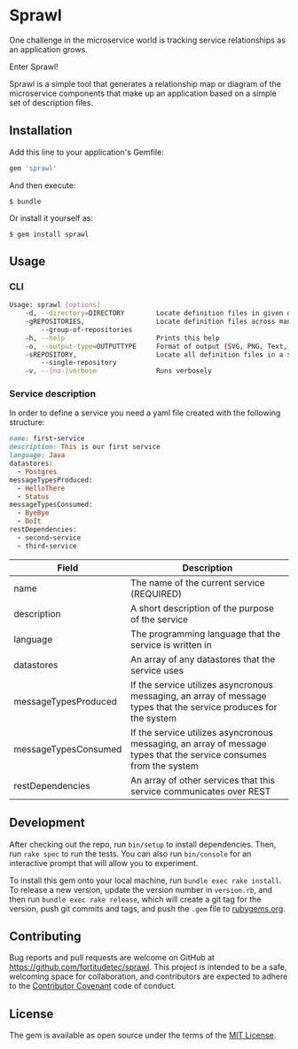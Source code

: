 # Sprawl

One challenge in the microservice world is tracking service relationships as an application grows.  

Enter Sprawl!

Sprawl is a simple tool that generates a relationship map or diagram of the microservice components that make up an application based on a simple set of description files.

## Installation

Add this line to your application's Gemfile:

```ruby
gem 'sprawl'
```

And then execute:

    $ bundle

Or install it yourself as:

    $ gem install sprawl

## Usage

### CLI

```bash
Usage: sprawl [options]
    -d, --directory=DIRECTORY        Locate definition files in given directory
    -gREPOSITORIES,                  Locate definition files across many git repositories (SPRAWL files)
        --group-of-repositories
    -h, --help                       Prints this help
    -o, --output-type=OUTPUTTYPE     Format of output (SVG, PNG, Text, HTML)
    -sREPOSITORY,                    Locate all definition files in a single git repository
        --single-repository
    -v, --[no-]verbose               Runs verbosely
```

### Service description

In order to define a service you need a yaml file created with the following structure:

```ruby
name: first-service
description: This is our first service
language: Java
datastores:
  - Postgres
messageTypesProduced:
  - HelloThere
  - Status
messageTypesConsumed:
  - ByeBye
  - DoIt
restDependencies:
  - second-service
  - third-service
```

| Field                | Description                                                                                                        |
| -------------------- | ------------------------------------------------------------------------------------------------------------------ |
| name                 | The name of the current service (REQUIRED)                                                                         |
| description          | A short description of the purpose of the service                                                                  |
| language             | The programming language that the service is written in                                                            |
| datastores           | An array of any datastores that the service uses                                                                   |
| messageTypesProduced | If the service utilizes asyncronous messaging, an array of message types that the service produces for the system  |
| messageTypesConsumed | If the service utilizes asyncronous messaging, an array of message types that the service consumes from the system |
| restDependencies     | An array of other services that this service communicates over REST                                                |


## Development

After checking out the repo, run `bin/setup` to install dependencies. Then, run `rake spec` to run the tests. You can also run `bin/console` for an interactive prompt that will allow you to experiment.

To install this gem onto your local machine, run `bundle exec rake install`. To release a new version, update the version number in `version.rb`, and then run `bundle exec rake release`, which will create a git tag for the version, push git commits and tags, and push the `.gem` file to [rubygems.org](https://rubygems.org).

## Contributing

Bug reports and pull requests are welcome on GitHub at https://github.com/fortitudetec/sprawl. This project is intended to be a safe, welcoming space for collaboration, and contributors are expected to adhere to the [Contributor Covenant](http://contributor-covenant.org) code of conduct.


## License

The gem is available as open source under the terms of the [MIT License](http://opensource.org/licenses/MIT).
